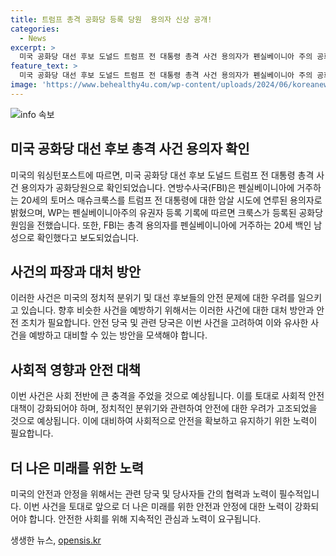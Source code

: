 ```yaml
---
title: 트럼프 총격 공화당 등록 당원  용의자 신상 공개!
categories:
  - News
excerpt: >
  미국 공화당 대선 후보 도널드 트럼프 전 대통령 총격 사건 용의자가 펜실베이니아 주의 공화당원으로 확인됐다. 연방수사국(FBI)은 20세의 토머스 매슈크룩스가 트럼프에 대한 암살 시도와 연루된 용의자로 확인했는데, 이는 워싱턴포스트가 보도한 내용이다. (출처: 워싱턴포스트)
feature_text: >
  미국 공화당 대선 후보 도널드 트럼프 전 대통령 총격 사건 용의자가 펜실베이니아 주의 공화당원으로 확인됐다. 연방수사국(FBI)은 20세의 토머스 매슈크룩스가 트럼프에 대한 암살 시도와 연루된 용의자로 확인했는데, 이는 워싱턴포스트가 보도한 내용이다. (출처: 워싱턴포스트)
image: 'https://www.behealthy4u.com/wp-content/uploads/2024/06/koreanews.jpg'
---
```


<p><img src="https://www.behealthy4u.com/wp-content/uploads/2024/06/koreanews.jpg" alt="info 속보" /></p>

<h2 data-ke-size="size26">미국 공화당 대선 후보 총격 사건 용의자 확인</h2>

<p data-ke-size="size16">미국의 워싱턴포스트에 따르면, 미국 공화당 대선 후보 도널드 트럼프 전 대통령 총격 사건 용의자가 공화당원으로 확인되었습니다. 연방수사국(FBI)은 펜실베이니아에 거주하는 20세의 토머스 매슈크룩스를 트럼프 전 대통령에 대한 암살 시도에 연루된 용의자로 밝혔으며, WP는 펜실베이니아주의 유권자 등록 기록에 따르면 크룩스가 등록된 공화당원임을 전했습니다. 또한, FBI는 총격 용의자를 펜실베이니아에 거주하는 20세 백인 남성으로 확인했다고 보도되었습니다.</p>

<h2 data-ke-size="size26">사건의 파장과 대처 방안</h2>

<p data-ke-size="size16">이러한 사건은 미국의 정치적 분위기 및 대선 후보들의 안전 문제에 대한 우려를 일으키고 있습니다. 향후 비슷한 사건을 예방하기 위해서는 이러한 사건에 대한 대처 방안과 안전 조치가 필요합니다. 안전 당국 및 관련 당국은 이번 사건을 고려하여 이와 유사한 사건을 예방하고 대비할 수 있는 방안을 모색해야 합니다.</p>

<h2 data-ke-size="size26">사회적 영향과 안전 대책</h2>

<p data-ke-size="size16">이번 사건은 사회 전반에 큰 충격을 주었을 것으로 예상됩니다. 이를 토대로 사회적 안전 대책이 강화되어야 하며, 정치적인 분위기와 관련하여 안전에 대한 우려가 고조되었을 것으로 예상됩니다. 이에 대비하여 사회적으로 안전을 확보하고 유지하기 위한 노력이 필요합니다.</p>

<h2 data-ke-size="size26">더 나은 미래를 위한 노력</h2>

<p data-ke-size="size16">미국의 안전과 안정을 위해서는 관련 당국 및 당사자들 간의 협력과 노력이 필수적입니다. 이번 사건을 토대로 앞으로 더 나은 미래를 위한 안전과 안정에 대한 노력이 강화되어야 합니다. 안전한 사회를 위해 지속적인 관심과 노력이 요구됩니다.</p>
생생한 뉴스, <a href="https://opensis.kr" rel="dofollow">opensis.kr</a>


